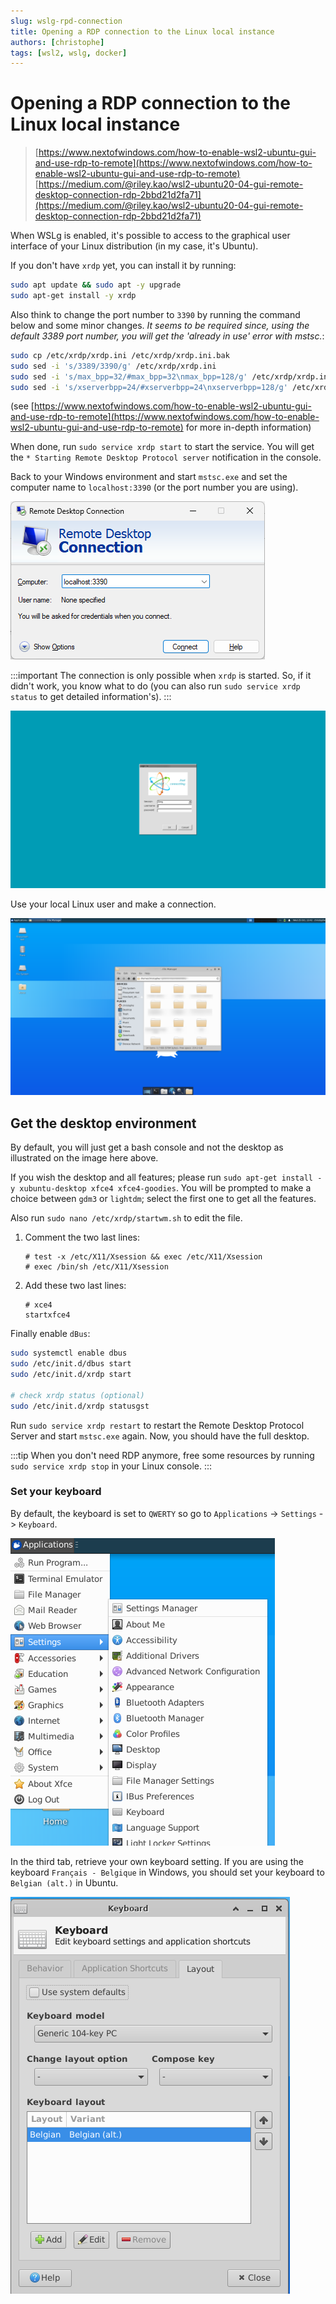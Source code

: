 ```yaml
---
slug: wslg-rpd-connection
title: Opening a RDP connection to the Linux local instance
authors: [christophe]
tags: [wsl2, wslg, docker]
---
```

# Opening a RDP connection to the Linux local instance

> [https://www.nextofwindows.com/how-to-enable-wsl2-ubuntu-gui-and-use-rdp-to-remote](https://www.nextofwindows.com/how-to-enable-wsl2-ubuntu-gui-and-use-rdp-to-remote)
> [https://medium.com/@riley.kao/wsl2-ubuntu20-04-gui-remote-desktop-connection-rdp-2bbd21d2fa71](https://medium.com/@riley.kao/wsl2-ubuntu20-04-gui-remote-desktop-connection-rdp-2bbd21d2fa71)

When WSLg is enabled, it's possible to access to the graphical user interface of your Linux distribution (in my case, it's Ubuntu).

If you don't have `xrdp` yet, you can install it by running:

```bash
sudo apt update && sudo apt -y upgrade
sudo apt-get install -y xrdp
```

Also think to change the port number to `3390` by running the command below and some minor changes. *It seems to be required since, using the default 3389 port number, you will get the 'already in use' error with mstsc.*:

```bash
sudo cp /etc/xrdp/xrdp.ini /etc/xrdp/xrdp.ini.bak
sudo sed -i 's/3389/3390/g' /etc/xrdp/xrdp.ini
sudo sed -i 's/max_bpp=32/#max_bpp=32\nmax_bpp=128/g' /etc/xrdp/xrdp.ini
sudo sed -i 's/xserverbpp=24/#xserverbpp=24\nxserverbpp=128/g' /etc/xrdp/xrdp.ini
```

(see [https://www.nextofwindows.com/how-to-enable-wsl2-ubuntu-gui-and-use-rdp-to-remote](https://www.nextofwindows.com/how-to-enable-wsl2-ubuntu-gui-and-use-rdp-to-remote) for more in-depth information)

When done, run `sudo service xrdp start` to start the service. You will get the `* Starting Remote Desktop Protocol server` notification in the console.

Back to your Windows environment and start `mstsc.exe` and set the computer name to `localhost:3390` (or the port number you are using).

![Start the RDP connection](./images/rdp_localhost.png)

:::important
The connection is only possible when `xrdp` is started. So, if it didn't work, you know what to do (you can also run `sudo service xrdp status` to get detailed information's).
::: 

![Authentication screen](./images/authentication.png)

Use your local Linux user and make a connection.

![Desktop screen](./images/desktop.png)

## Get the desktop environment

By default, you will just get a bash console and not the desktop as illustrated on the image here above. 

If you wish the desktop and all features; please run `sudo apt-get install -y xubuntu-desktop xfce4 xfce4-goodies`. You will be prompted to make a choice between `gdm3` or `lightdm`; select the first one to get all the features.

Also run `sudo nano /etc/xrdp/startwm.sh` to edit the file.

1. Comment the two last lines:

    ```text
    # test -x /etc/X11/Xsession && exec /etc/X11/Xsession
    # exec /bin/sh /etc/X11/Xsession
    ```

2. Add these two last lines:

    ```text
    # xce4
    startxfce4
    ```

Finally enable `dBus`:

```bash
sudo systemctl enable dbus
sudo /etc/init.d/dbus start
sudo /etc/init.d/xrdp start

# check xrdp status (optional)
sudo /etc/init.d/xrdp statusgst
```

Run `sudo service xrdp restart` to restart the Remote Desktop Protocol Server and start `mstsc.exe` again. Now, you should have the full desktop.

:::tip
When you don't need RDP anymore, free some resources by running `sudo service xrdp stop` in your Linux console.
:::

### Set your keyboard

By default, the keyboard is set to `QWERTY` so go to `Applications` -> `Settings` -> `Keyboard`.

![Set your keyboard](./images/settings_keyboard.png)

In the third tab, retrieve your own keyboard setting. If you are using the keyboard `Français - Belgique` in Windows, you should set your keyboard to `Belgian (alt.)` in Ubuntu.

![Set your keyboard to Belgian](./images/settings_keyboard_belgian.png)